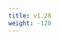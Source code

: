 ```yaml
---
title: v1.28
weight: -128
---
```


<!--add blocks of content here to add more sections to the community page -->